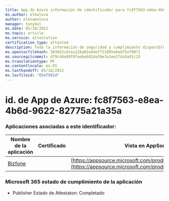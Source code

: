```yaml
---
title: App de Azure información de identificador para fc8f7563-e8ea-4b6d-9622-82775a21a35a
ms.author: elmalova
author: elenamalova
manager: tonybal
ms.date: 05/18/2022
ms.topic: article
ms.service: attestation
certification_type: attested
description: Toda la información de seguridad y cumplimiento disponible para fc8f7563-e8ea-4b6d-9622-82775a21a35a.
ms.openlocfilehash: 583015cdcea126a02ad4ef711695e8ad75af9871
ms.sourcegitcommit: d79cdda99f8faebe842da59e3a1ee27da5a91c25
ms.translationtype: MT
ms.contentlocale: es-ES
ms.lasthandoff: 05/18/2022
ms.locfileid: "65475014"
---
```

# <a name="azure-app-id-fc8f7563-e8ea-4b6d-9622-82775a21a35a"></a>id. de App de Azure: fc8f7563-e8ea-4b6d-9622-82775a21a35a


### <a name="apps-associated-with-this-id"></a>Aplicaciones asociadas a este identificador:
| **Nombre de la aplicación** | **Certificado** | **Vista en AppSource** |
|--------------|---------------|-----------------------|
| [Bizfone](../forward/WA200000874.md) |  | [https://appsource.microsoft.com/product/office/WA200000874](https://appsource.microsoft.com/product/office/WA200000874) |

### <a name="microsoft-365-app-compliance-status"></a>Microsoft 365 estado de cumplimiento de la aplicación
- Publisher Estado de Attestaton: Completado
